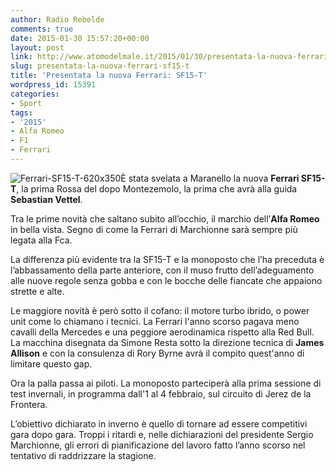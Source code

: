 ```yaml
---
author: Radio Rebelde
comments: true
date: 2015-01-30 15:57:20+00:00
layout: post
link: http://www.atomodelmale.it/2015/01/30/presentata-la-nuova-ferrari-sf15-t/
slug: presentata-la-nuova-ferrari-sf15-t
title: 'Presentata la nuova Ferrari: SF15-T'
wordpress_id: 15391
categories:
- Sport
tags:
- '2015'
- Alfa Romeo
- F1
- Ferrari
---
```


![Ferrari-SF15-T-620x350](http://www.atomodelmale.it/wp-content/uploads/2015/01/Ferrari-SF15-T-620x350-300x169.jpg)È stata svelata a Maranello la nuova **Ferrari SF15-T**, la prima Rossa del dopo Montezemolo, la prima che avrà alla guida **Sebastian Vettel**.

Tra le prime novità che saltano subito all’occhio, il marchio dell’**Alfa Romeo** in bella vista. Segno di come la Ferrari di Marchionne sarà sempre più legata alla Fca.

La differenza più evidente tra la SF15-T e la monoposto che l’ha preceduta è l’abbassamento della parte anteriore, con il muso frutto dell’adeguamento alle nuove regole senza gobba e con le bocche delle fiancate che appaiono strette e alte.

Le maggiore novità è però sotto il cofano: il motore turbo ibrido, o power unit come lo chiamano i tecnici. La Ferrari l'anno scorso pagava meno cavalli della Mercedes e una peggiore aerodinamica rispetto alla Red Bull. La macchina disegnata da Simone Resta sotto la direzione tecnica di **James Allison** e con la consulenza di Rory Byrne avrà il compito quest'anno di limitare questo gap.

Ora la palla passa ai piloti. La monoposto parteciperà alla prima sessione di test invernali, in programma dall'1 al 4 febbraio, sul circuito di Jerez de la Frontera.


L’obiettivo dichiarato in inverno è quello di tornare ad essere competitivi gara dopo gara. Troppi i ritardi e, nelle dichiarazioni del presidente Sergio Marchionne, gli errori di pianificazione del lavoro fatto l’anno scorso nel tentativo di raddrizzare la stagione.
